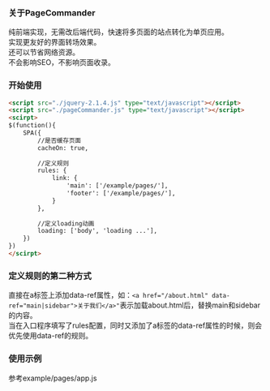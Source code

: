 ### 关于PageCommander

纯前端实现，无需改后端代码，快速将多页面的站点转化为单页应用。
<br>
实现更友好的界面转场效果。
<br>
还可以节省网络资源。
<br>
不会影响SEO，不影响页面收录。



### 开始使用

```html
<script src="./jquery-2.1.4.js" type="text/javascript"></script>
<script src="./pageCommander.js" type="text/javascript"></script>
<scirpt>
$(function(){
    SPA({
        //是否缓存页面
        cacheOn: true,
        
        //定义规则
        rules: {
            link: {
                'main': ['/example/pages/'],
                'footer': ['/example/pages/'],
            }
        },
    	
        //定义loading动画
        loading: ['body', 'loading ...'],
    })
})
</scirpt>
```

### 定义规则的第二种方式
直接在a标签上添加data-ref属性，如：`<a href="/about.html" data-ref="main|sidebar">关于我们</a>"`表示加载about.html后，替换main和sidebar的内容。
<br>
当在入口程序填写了rules配置，同时又添加了a标签的data-ref属性的时候，则会优先使用data-ref的规则。


### 使用示例

参考example/pages/app.js